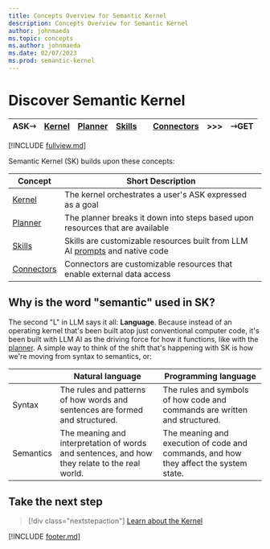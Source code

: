 ```yaml
---
title: Concepts Overview for Semantic Kernel
description: Concepts Overview for Semantic Kernel
author: johnmaeda
ms.topic: concepts
ms.author: johnmaeda
ms.date: 02/07/2023
ms.prod: semantic-kernel
---
```


# Discover Semantic Kernel

| ASK⇾ | [Kernel](kernel) | [Planner](planner) | [Skills](skills)| |[Connectors](Connectors) | >>>|  ⇾GET | 
|---|---|---|---|---|---|---|---|

[!INCLUDE [fullview.md](../includes/fullview.md)]

Semantic Kernel (SK) builds upon these concepts:

| Concept | Short Description |
|---|---|
| [Kernel](kernel) | The kernel orchestrates a user's ASK expressed as a goal |
| [Planner](planner)| The planner breaks it down into steps based upon resources that are available |
| [Skills](skills)| Skills are customizable resources built from LLM AI [prompts](../concepts-ai/prompts) and native code |
| [Connectors](Connectors)| Connectors are customizable resources that enable external data access |

## Why is the word "semantic" used in SK?

The second "L" in LLM says it all: **Language**. Because instead of an operating kernel that's been built atop just conventional computer code, it's been built with LLM AI as the driving force for how it functions, like with the [planner](planner). A simple way to think of the shift that's happening with SK is how we're moving from syntax to semantics, or:

| | Natural language | Programming language |
|------------------|------------------|----------------------|
| Syntax | The rules and patterns of how words and sentences are formed and structured. | The rules and symbols of how code and commands are written and structured. |
| Semantics | The meaning and interpretation of words and sentences, and how they relate to the real world. | The meaning and execution of code and commands, and how they affect the system state. |

## Take the next step

> [!div class="nextstepaction"]
> [Learn about the Kernel](kernel)

[!INCLUDE [footer.md](../includes/footer.md)]
